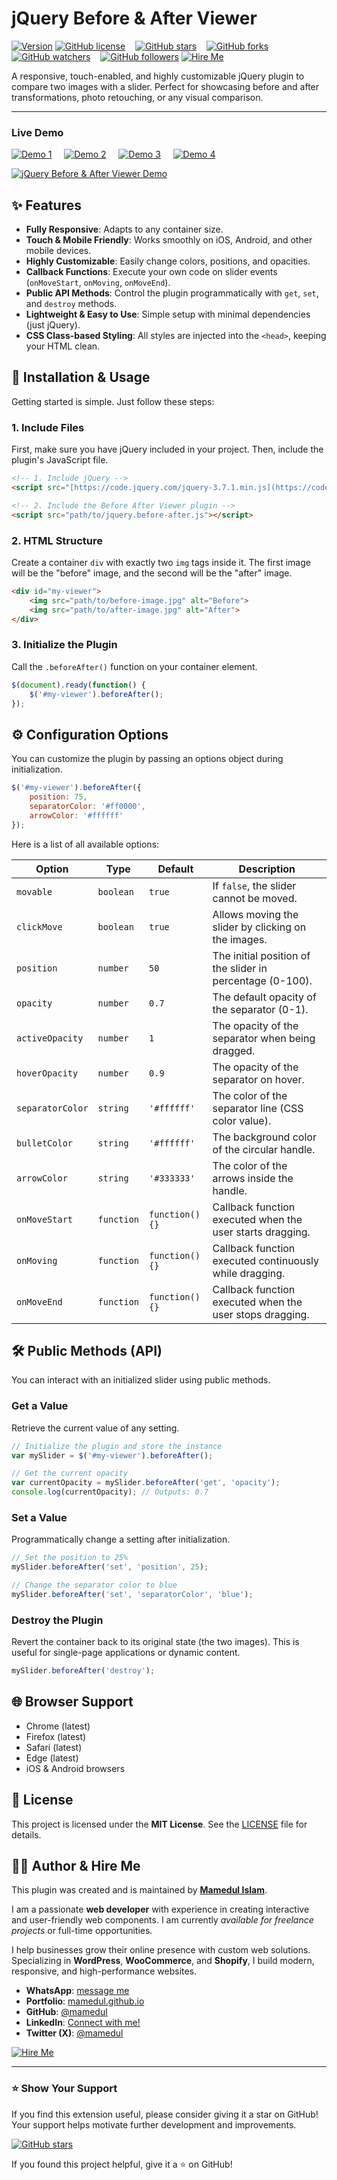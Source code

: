 # jQuery Before & After Viewer

[![Version](https://img.shields.io/badge/Version-2.0.0-blue.svg)](https://github.com/mamedul/jquery-beforeafter-slider/)
[![GitHub license](https://img.shields.io/badge/license-MIT-blue.svg)](https://github.com/mamedul/jquery-beforeafter-slider/blob/main/LICENSE) &nbsp;&nbsp; [![GitHub stars](https://img.shields.io/github/stars/mamedul/jquery-beforeafter-slider?style=social)](https://github.com/mamedul/jquery-beforeafter-slider/stargazers) &nbsp;&nbsp; [![GitHub forks](https://img.shields.io/github/forks/mamedul/jquery-beforeafter-slider?style=social)](https://github.com/mamedul/jquery-beforeafter-slider/network/members) &nbsp;&nbsp; [![GitHub watchers](https://img.shields.io/github/watchers/mamedul/jquery-beforeafter-slider?style=social)](https://github.com/mamedul/jquery-beforeafter-slider/watchers) &nbsp;&nbsp; [![GitHub followers](https://img.shields.io/github/followers/mamedul?style=social)](https://github.com/mamedul?tab=followers)
[![Hire Me](https://img.shields.io/badge/Hire%20Me-Available-brightgreen.svg)](http://mamedul.github.io/)

A responsive, touch-enabled, and highly customizable jQuery plugin to compare two images with a slider. Perfect for showcasing before and after transformations, photo retouching, or any visual comparison.

---

### Live Demo

[![Demo 1](https://img.shields.io/badge/Demo-1-brightgreen.svg)](https://mamedul.github.io/jquery-beforeafter-slider/sample/example4.html) &nbsp; &nbsp; 
[![Demo 2](https://img.shields.io/badge/Demo-2-brightgreen.svg)](https://mamedul.github.io/jquery-beforeafter-slider/sample/example2.html) &nbsp; &nbsp; 
[![Demo 3](https://img.shields.io/badge/Demo-3-brightgreen.svg)](https://mamedul.github.io/jquery-beforeafter-slider/sample/example3.html) &nbsp; &nbsp; 
[![Demo 4](https://img.shields.io/badge/Demo-4-brightgreen.svg)](https://mamedul.github.io/jquery-beforeafter-slider/sample/example4.html)

[![jQuery Before & After Viewer Demo](https://mamedul.github.io/jquery-beforeafter-slider/screencapture-jquery-beforeafter-slider.png)](https://mamedul.github.io/jquery-beforeafter-slider/)

## ✨ Features

* **Fully Responsive**: Adapts to any container size.
* **Touch & Mobile Friendly**: Works smoothly on iOS, Android, and other mobile devices.
* **Highly Customizable**: Easily change colors, positions, and opacities.
* **Callback Functions**: Execute your own code on slider events (`onMoveStart`, `onMoving`, `onMoveEnd`).
* **Public API Methods**: Control the plugin programmatically with `get`, `set`, and `destroy` methods.
* **Lightweight & Easy to Use**: Simple setup with minimal dependencies (just jQuery).
* **CSS Class-based Styling**: All styles are injected into the `<head>`, keeping your HTML clean.

## 🚀 Installation & Usage

Getting started is simple. Just follow these steps:

### 1. Include Files

First, make sure you have jQuery included in your project. Then, include the plugin's JavaScript file.

```html
<!-- 1. Include jQuery -->
<script src="[https://code.jquery.com/jquery-3.7.1.min.js](https://code.jquery.com/jquery-3.7.1.min.js)"></script>

<!-- 2. Include the Before After Viewer plugin -->
<script src="path/to/jquery.before-after.js"></script>
```

### 2. HTML Structure

Create a container `div` with exactly two `img` tags inside it. The first image will be the "before" image, and the second will be the "after" image.

```html
<div id="my-viewer">
    <img src="path/to/before-image.jpg" alt="Before">
    <img src="path/to/after-image.jpg" alt="After">
</div>
```

### 3. Initialize the Plugin

Call the `.beforeAfter()` function on your container element.

```javascript
$(document).ready(function() {
    $('#my-viewer').beforeAfter();
});
```

## ⚙️ Configuration Options

You can customize the plugin by passing an options object during initialization.

```javascript
$('#my-viewer').beforeAfter({
    position: 75,
    separatorColor: '#ff0000',
    arrowColor: '#ffffff'
});
```

Here is a list of all available options:

| Option           | Type       | Default        | Description                                                 |
| ---------------- | ---------- | ---------------| ----------------------------------------------------------- |
| `movable`        | `boolean`  | `true`      	 | If `false`, the slider cannot be moved.                     |
| `clickMove`      | `boolean`  | `true`      	 | Allows moving the slider by clicking on the images.         |
| `position`       | `number`   | `50`        	 | The initial position of the slider in percentage (0-100).   |
| `opacity`        | `number`   | `0.7`       	 | The default opacity of the separator (0-1).                 |
| `activeOpacity`  | `number`   | `1`         	 | The opacity of the separator when being dragged.            |
| `hoverOpacity`   | `number`   | `0.9`       	 | The opacity of the separator on hover.                      |
| `separatorColor` | `string`   | `'#ffffff'`  | The color of the separator line (CSS color value).          |
| `bulletColor`    | `string`   | `'#ffffff'`  | The background color of the circular handle.                |
| `arrowColor`     | `string`   | `'#333333'`  | The color of the arrows inside the handle.                  |
| `onMoveStart`    | `function` | `function(){}` | Callback function executed when the user starts dragging.   |
| `onMoving`       | `function` | `function(){}` | Callback function executed continuously while dragging.     |
| `onMoveEnd`      | `function` | `function(){}` | Callback function executed when the user stops dragging.    |

## 🛠️ Public Methods (API)

You can interact with an initialized slider using public methods.

### Get a Value

Retrieve the current value of any setting.

```javascript
// Initialize the plugin and store the instance
var mySlider = $('#my-viewer').beforeAfter();

// Get the current opacity
var currentOpacity = mySlider.beforeAfter('get', 'opacity');
console.log(currentOpacity); // Outputs: 0.7
```

### Set a Value

Programmatically change a setting after initialization.

```javascript
// Set the position to 25%
mySlider.beforeAfter('set', 'position', 25);

// Change the separator color to blue
mySlider.beforeAfter('set', 'separatorColor', 'blue');
```

### Destroy the Plugin

Revert the container back to its original state (the two images). This is useful for single-page applications or dynamic content.

```javascript
mySlider.beforeAfter('destroy');
```

## 🌐 Browser Support

* Chrome (latest)
* Firefox (latest)
* Safari (latest)
* Edge (latest)
* iOS & Android browsers

## 📜 License

This project is licensed under the **MIT License**. See the [LICENSE](https://opensource.org/licenses/MIT) file for details.

## 👨‍💻 Author & Hire Me

This plugin was created and is maintained by [**Mamedul Islam**](https://mamedul.github.io/).


I am a passionate **web developer** with experience in creating interactive and user-friendly web components. I am currently *available for freelance projects* or full-time opportunities.

I help businesses grow their online presence with custom web solutions. Specializing in **WordPress**, **WooCommerce**, and **Shopify**, I build modern, responsive, and high-performance websites.

* **WhatsApp**: [message me](https://wa.me/8801847406830?text=Hi%2C%20I%27d%20like%20to%20hire%20you.)
* **Portfolio**: [mamedul.github.io](https://mamedul.github.io/)
* **GitHub**: [@mamedul](https://github.com/mamedul)
* **LinkedIn**: [Connect with me!](https://www.linkedin.com/in/mamedul/)
* **Twitter (X)**: [@mamedul](https://www.x.com/mamedul/)

[![Hire Me](https://img.shields.io/badge/Hire%20Me-Available-brightgreen.svg)](https://mamedul.github.io/)

---

### ⭐ Show Your Support

If you find this extension useful, please consider giving it a star on GitHub! Your support helps motivate further development and improvements.

[![GitHub stars](https://img.shields.io/github/stars/mamedul/jquery-beforeafter-slider?style=for-the-badge)](https://github.com/mamedul/jquery-beforeafter-slider/stargazers) &nbsp;

If you found this project helpful, give it a ⭐ on GitHub!
